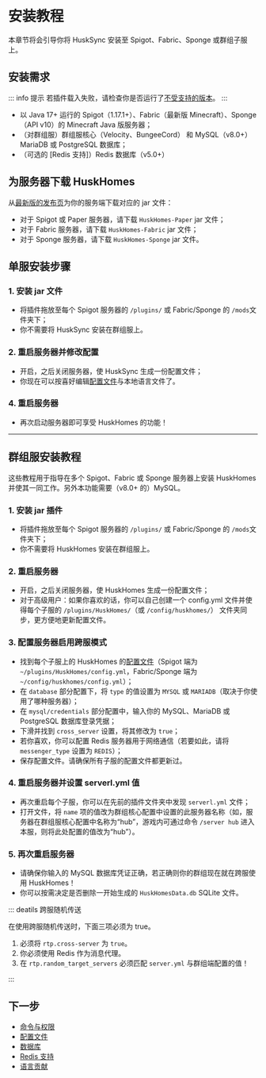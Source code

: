 # 安装教程
本章节将会引导你将 HuskSync 安装至 Spigot、Fabric、Sponge 或群组子服上。

## 安装需求

::: info 提示
若插件载入失败，请检查你是否运行了[不受支持的版本](setup.compatibility.md)。
:::

* 以 Java 17+ 运行的 Spigot（1.17.1+）、Fabric（最新版 Minecraft）、Sponge（API v10）的 Minecraft Java 版服务器；
* （对群组服）群组服核心（Velocity、BungeeCord） 和 MySQL（v8.0+）MariaDB 或 PostgreSQL 数据库；
* （可选的 [Redis 支持]）Redis 数据库（v5.0+）

## 为服务器下载 HuskHomes

从[最新版的发布页](https://github.com/WiIIiam278/HuskHomes/releases/latest)为你的服务端下载对应的 jar 文件：

* 对于 Spigot 或 Paper 服务器，请下载 `HuskHomes-Paper` jar 文件；
* 对于 Fabric 服务器，请下载 `HuskHomes-Fabric` jar 文件；
* 对于 Sponge 服务器，请下载 `HuskHomes-Sponge` jar 文件。


## 单服安装步骤

### 1. 安装 jar 文件

* 将插件拖放至每个 Spigot 服务器的 `/plugins/` 或 Fabric/Sponge 的 `/mods`文件夹下；
* 你不需要将 HuskSync 安装在群组服上。

### 2. 重启服务器并修改配置

* 开启，之后关闭服务器，使 HuskSync 生成一份配置文件；
* 你现在可以按喜好编辑[配置文件](setup.config.md)与本地语言文件了。

### 4. 重启服务器

* 再次启动服务器即可享受 HuskHomes 的功能！

- - -

## 群组服安装教程

这些教程用于指导在多个 Spigot、Fabric 或 Sponge 服务器上安装 HuskHomes 并使其一同工作。另外本功能需要（v8.0+ 的）MySQL。

### 1. 安装 jar 插件

* 将插件拖放至每个 Spigot 服务器的 `/plugins/` 或 Fabric/Sponge 的 `/mods`文件夹下；
* 你不需要将 HuskHomes 安装在群组服上。

### 2. 重启服务器

* 开启，之后关闭服务器，使 HuskHomes 生成一份配置文件；
* 对于高级用户：如果你喜欢的话，你可以自己创建一个 config.yml 文件并使得每个子服的 `/plugins/HuskHomes/`（或 `/config/huskhomes/`） 文件夹同步，更方便地更新配置文件。

### 3. 配置服务器启用跨服模式

* 找到每个子服上的 HuskHomes 的[配置文件](setup.config.md)（Spigot 端为 `~/plugins/HuskHomes/config.yml`，Fabric/Sponge 端为 `~/config/huskhomes/config.yml`）；
* 在 `database` 部分配置下，将 `type` 的值设置为 `MYSQL` 或 `MARIADB`（取决于你使用了哪种服务器）；
* 在 `mysql/credentials` 部分配置中，输入你的 MySQL、MariaDB 或 PostgreSQL 数据库登录凭据；
* 下滑并找到 `cross_server` 设置，将其修改为 `true`；
* 若你喜欢，你可以配置 Redis 服务器用于网络通信（若要如此，请将 `messenger_type` 设置为 `REDIS`）；
* 保存配置文件。请确保所有子服的配置文件都更新过。

### 4. 重启服务器并设置 serverl.yml 值

* 再次重启每个子服，你可以在先前的插件文件夹中发现 `serverl.yml` 文件；
* 打开文件，将 `name` 项的值改为群组核心配置中设置的此服务器名称（如，服务器在群组服核心配置中名称为“hub”，游戏内可通过命令 `/server hub` 进入本服，则将此处配置的值改为“hub”）。

### 5. 再次重启服务器

* 请确保你输入的 MySQL 数据库凭证正确，若正确则你的群组现在就在跨服使用 HuskHomes！
* 你可以按需决定是否删除一开始生成的 `HuskHomesData.db` SQLite 文件。

::: deatils 跨服随机传送

在使用跨服随机传送时，下面三项必须为 true。

1. 必须将 `rtp.cross-server` 为 `true`。
2. 你必须使用 Redis 作为消息代理。
3. 在 `rtp.random_target_servers` 必须匹配 `server.yml` 与群组端配置的值！

:::

## 下一步

* [命令与权限](features.commands.md)
* [配置文件](setup.config.md)
* [数据库](setup.config.database.md)
* [Redis 支持](setup.config.redis.md)
* [语言贡献](setup.config.locales.md)